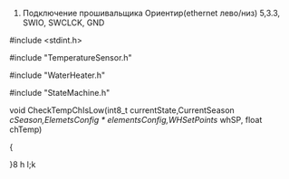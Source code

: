 1. Подключение прошивальщика
Ориентир(ethernet лево/низ)
5,3.3, SWIO, SWCLCK, GND

#include <stdint.h>

#include "TemperatureSensor.h"

#include "WaterHeater.h"

#include "StateMachine.h"

  

void CheckTempChIsLow(int8_t currentState,CurrentSeason *cSeason,ElemetsConfig * elementsConfig,WHSetPoints* whSP, float chTemp)

{

  

}8 h                   l;k  